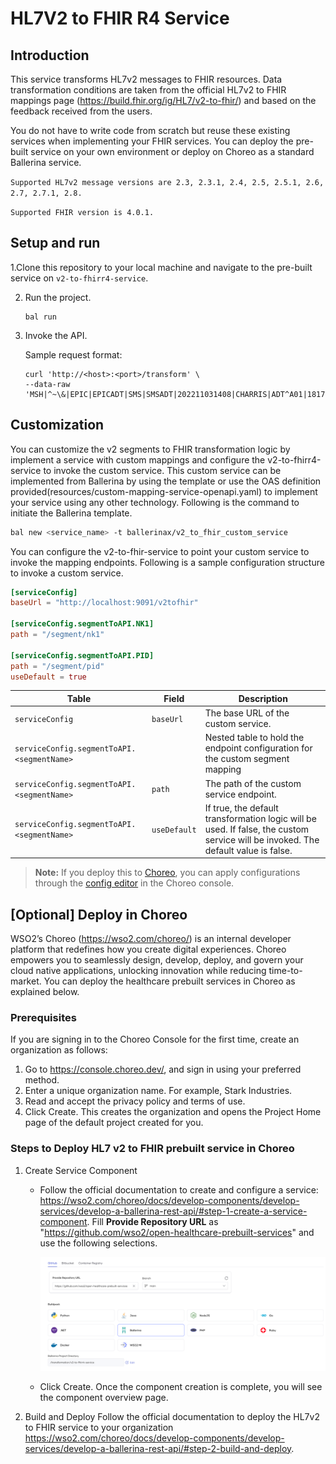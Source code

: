 # HL7V2 to FHIR R4 Service

## Introduction

This service transforms HL7v2 messages to FHIR resources. Data transformation conditions are taken from the official HL7v2 to FHIR mappings page (https://build.fhir.org/ig/HL7/v2-to-fhir/) and based on the feedback received from the users.

You do not have to write code from scratch but reuse these existing services when implementing your FHIR services. You can deploy the pre-built service on your own environment or deploy on Choreo as a standard Ballerina service.

```Supported HL7v2 message versions are 2.3, 2.3.1, 2.4, 2.5, 2.5.1, 2.6, 2.7, 2.7.1, 2.8.```

```Supported FHIR version is 4.0.1.```

## Setup and run

1.Clone this repository to your local machine and navigate to the pre-built service on `v2-to-fhirr4-service`.

2. Run the project.

    ```ballerina
    bal run
    ```

4. Invoke the API.

    Sample request format:

    ```
    curl 'http://<host>:<port>/transform' \
    --data-raw 'MSH|^~\&|EPIC|EPICADT|SMS|SMSADT|202211031408|CHARRIS|ADT^A01|1817457|D|2.8'
    ```

## Customization

You can customize the v2 segments to FHIR transformation logic by implement a service with custom mappings and configure the v2-to-fhirr4-service to invoke the custom service. This custom service can be implemented from Ballerina by using the template or use the OAS definition provided(resources/custom-mapping-service-openapi.yaml) to implement your service using any other technology. Following is the command to initiate the Ballerina template. 

```bash
bal new <service_name> -t ballerinax/v2_to_fhir_custom_service
```

You can configure the v2-to-fhir-service to point your custom service to invoke the mapping endpoints. Following is a sample configuration structure to invoke a custom service.

```toml
[serviceConfig]
baseUrl = "http://localhost:9091/v2tofhir"

[serviceConfig.segmentToAPI.NK1]
path = "/segment/nk1"

[serviceConfig.segmentToAPI.PID]
path = "/segment/pid"
useDefault = true
```


| Table | Field | Description |
|-------|-------|-------------|
| `serviceConfig`| `baseUrl` | The base URL of the custom service. |
| `serviceConfig.segmentToAPI.<segmentName>`| | Nested table to hold the endpoint configuration for the custom segment mapping |
| `serviceConfig.segmentToAPI.<segmentName>`| `path` | The path of the custom service endpoint. |
| `serviceConfig.segmentToAPI.<segmentName>`| `useDefault` | If true, the default transformation logic will be used. If false, the custom service will be invoked. The default value is false. |

> **Note:** If you deploy this to [Choreo](https://wso2.com/choreo/), you can apply configurations through the [config editor](https://wso2.com/choreo/docs/devops-and-ci-cd/manage-configurations-and-secrets/#manage-ballerina-configurables) in the Choreo console.


## [Optional] Deploy in Choreo

WSO2’s Choreo (https://wso2.com/choreo/) is an internal developer platform that redefines how you create digital experiences. Choreo empowers you to seamlessly design, develop, deploy, and govern your cloud native applications, unlocking innovation while reducing time-to-market. You can deploy the healthcare prebuilt services in Choreo as explained below. 

### Prerequisites

If you are signing in to the Choreo Console for the first time, create an organization as follows:

1. Go to https://console.choreo.dev/, and sign in using your preferred method.
2. Enter a unique organization name. For example, Stark Industries.
3. Read and accept the privacy policy and terms of use.
4. Click Create.
This creates the organization and opens the Project Home page of the default project created for you.

### Steps to Deploy HL7 v2 to FHIR prebuilt service in Choreo
1. Create Service Component
    * Follow the official documentation to create and configure a service: https://wso2.com/choreo/docs/develop-components/develop-services/develop-a-ballerina-rest-api/#step-1-create-a-service-component. Fill **Provide Repository URL** as "https://github.com/wso2/open-healthcare-prebuilt-services" and use the following selections. 

        ![Alt](create-prebuilt-service-v2-fhir.png "Create a hl7v2 to FHIR service in Choreo")

    * Click Create. Once the component creation is complete, you will see the component overview page.

2. Build and Deploy
Follow the official documentation to deploy the HL7v2 to FHIR service to your organization https://wso2.com/choreo/docs/develop-components/develop-services/develop-a-ballerina-rest-api/#step-2-build-and-deploy.

